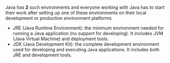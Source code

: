 Java has **2** such environments and everyone working with Java has to start their work after setting up one of these environments on their local development or production environment platforms

* JRE (Java Runtime Environment): the minimum environment needed for running a Java application (no support for developing). It includes JVM (Java Virtual Machine) and deployment tools.
* JDK (Java Development Kit): the complete development environment used for developing and executing Java applications. It includes both JRE and development tools.
